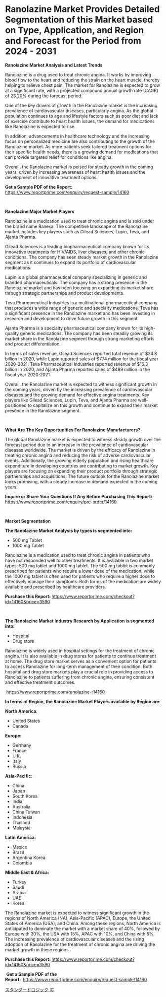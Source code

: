 <p><h1>Ranolazine Market Provides Detailed Segmentation of this Market based on Type, Application, and Region and Forecast for the Period from 2024 - 2031</h1></p><p><strong>Ranolazine Market Analysis and Latest Trends</strong></p>
<p><p>Ranolazine is a drug used to treat chronic angina. It works by improving blood flow to the heart and reducing the strain on the heart muscle, thereby helping to relieve chest pain. The market for Ranolazine is expected to grow at a significant rate, with a projected compound annual growth rate (CAGR) of 23.20% during the forecast period.</p><p>One of the key drivers of growth in the Ranolazine market is the increasing prevalence of cardiovascular diseases, particularly angina. As the global population continues to age and lifestyle factors such as poor diet and lack of exercise contribute to heart health issues, the demand for medications like Ranolazine is expected to rise.</p><p>In addition, advancements in healthcare technology and the increasing focus on personalized medicine are also contributing to the growth of the Ranolazine market. As more patients seek tailored treatment options for their specific health needs, there is a growing demand for medications that can provide targeted relief for conditions like angina.</p><p>Overall, the Ranolazine market is poised for steady growth in the coming years, driven by increasing awareness of heart health issues and the development of innovative treatment options.</p></p>
<p><strong>Get a Sample PDF of the Report:&nbsp;</strong> <a href="https://www.reportprime.com/enquiry/request-sample/14160">https://www.reportprime.com/enquiry/request-sample/14160</a></p>
<p>&nbsp;</p>
<p><strong>Ranolazine Major Market Players</strong></p>
<p><p>Ranolazine is a medication used to treat chronic angina and is sold under the brand name Ranexa. The competitive landscape of the Ranolazine market includes key players such as Gilead Sciences, Lupin, Teva, and Ajanta Pharma.</p><p>Gilead Sciences is a leading biopharmaceutical company known for its innovative treatments for HIV/AIDS, liver diseases, and other chronic conditions. The company has seen steady market growth in the Ranolazine segment as it continues to expand its portfolio of cardiovascular medications.</p><p>Lupin is a global pharmaceutical company specializing in generic and branded pharmaceuticals. The company has a strong presence in the Ranolazine market and has been focusing on expanding its market share through strategic partnerships and product developments.</p><p>Teva Pharmaceutical Industries is a multinational pharmaceutical company that produces a wide range of generic and specialty medications. Teva has a significant presence in the Ranolazine market and has been investing in research and development to drive future growth in this segment.</p><p>Ajanta Pharma is a specialty pharmaceutical company known for its high-quality generic medications. The company has been steadily growing its market share in the Ranolazine segment through strong marketing efforts and product differentiation.</p><p>In terms of sales revenue, Gilead Sciences reported total revenue of $24.8 billion in 2020, while Lupin reported sales of $774 million for the fiscal year 2020-2021. Teva Pharmaceutical Industries reported revenue of $16.3 billion in 2020, and Ajanta Pharma reported sales of $499 million in the fiscal year 2020-2021.</p><p>Overall, the Ranolazine market is expected to witness significant growth in the coming years, driven by the increasing prevalence of cardiovascular diseases and the growing demand for effective angina treatments. Key players like Gilead Sciences, Lupin, Teva, and Ajanta Pharma are well-positioned to capitalize on this growth and continue to expand their market presence in the Ranolazine segment.</p></p>
<p>&nbsp;</p>
<p><strong>What Are The Key Opportunities For Ranolazine Manufacturers?</strong></p>
<p><p>The global Ranolazine market is expected to witness steady growth over the forecast period due to an increase in the prevalence of cardiovascular diseases worldwide. The market is driven by the efficacy of Ranolazine in treating chronic angina and reducing the risk of adverse cardiovascular events. Additionally, the growing elderly population and rising healthcare expenditure in developing countries are contributing to market growth. Key players are focusing on expanding their product portfolio through strategic partnerships and acquisitions. The future outlook for the Ranolazine market looks promising, with a steady increase in demand expected in the coming years.</p></p>
<p><strong>Inquire or Share Your Questions If Any Before Purchasing This Report:</strong> <a href="https://www.reportprime.com/enquiry/pre-order/14160">https://www.reportprime.com/enquiry/pre-order/14160</a></p>
<p>&nbsp;</p>
<p><strong>Market Segmentation</strong></p>
<p><strong>The Ranolazine Market Analysis by types is segmented into:</strong></p>
<p><ul><li>500 mg Tablet</li><li>1000 mg Tablet</li></ul></p>
<p><p>Ranolazine is a medication used to treat chronic angina in patients who have not responded well to other treatments. It is available in two market types: 500 mg tablet and 1000 mg tablet. The 500 mg tablet is commonly prescribed for patients who require a lower dose of the medication, while the 1000 mg tablet is often used for patients who require a higher dose to effectively manage their symptoms. Both forms of the medication are widely available and prescribed by healthcare providers.</p></p>
<p><strong>Purchase this Report:&nbsp;</strong><a href="https://www.reportprime.com/checkout?id=14160&price=3590">https://www.reportprime.com/checkout?id=14160&price=3590</a></p>
<p>&nbsp;</p>
<p><strong>The Ranolazine Market Industry Research by Application is segmented into:</strong></p>
<p><ul><li>Hospital</li><li>Drug store</li></ul></p>
<p><p>Ranolazine is widely used in hospital settings for the treatment of chronic angina. It is also available in drug stores for patients to continue treatment at home. The drug store market serves as a convenient option for patients to access Ranolazine for long-term management of their condition. Both hospital and drug store markets play a crucial role in providing access to Ranolazine to patients suffering from chronic angina, ensuring consistent and effective treatment outcomes.</p></p>
<p><a href="https://www.reportprime.com/ranolazine-r14160">&nbsp;https://www.reportprime.com/ranolazine-r14160</a></p>
<p><strong>In terms of Region, the Ranolazine Market Players available by Region are:</strong></p>
<p>
    <p> <strong> North America: </strong>
        <ul>
            <li>United States</li>
            <li>Canada</li>
        </ul>
        </p> 
    <p> <strong> Europe: </strong>
        <ul>
            <li>Germany</li>
            <li>France</li>
            <li>U.K.</li>
            <li>Italy</li>
            <li>Russia</li>
        </ul>
        </p> 
    <p> <strong> Asia-Pacific: </strong>
        <ul>
            <li>China</li>
            <li>Japan</li>
            <li>South Korea</li>
            <li>India</li>
            <li>Australia</li>
            <li>China Taiwan</li>
            <li>Indonesia</li>
            <li>Thailand</li>
            <li>Malaysia</li>
        </ul>
        </p> 
    <p> <strong> Latin America: </strong>
        <ul>
            <li>Mexico</li>
            <li>Brazil</li>
            <li>Argentina Korea</li>
            <li>Colombia</li>
        </ul>
        </p> 
    <p> <strong> Middle East & Africa: </strong>
        <ul>
            <li>Turkey</li>
            <li>Saudi</li>
            <li>Arabia</li>
            <li>UAE</li>
            <li>Korea</li>
        </ul>
    </p>
    </p>
<p><p>The Ranolazine market is expected to witness significant growth in the regions of North America (NA), Asia-Pacific (APAC), Europe, the United States of America (USA), and China. Among these regions, North America is anticipated to dominate the market with a market share of 40%, followed by Europe with 30%, the USA with 15%, APAC with 10%, and China with 5%. The increasing prevalence of cardiovascular diseases and the rising adoption of Ranolazine for the treatment of chronic angina are driving the market growth in these regions.</p></p>
<p><strong>Purchase this Report: </strong><a href="https://www.reportprime.com/checkout?id=14160&price=3590">https://www.reportprime.com/checkout?id=14160&price=3590</a></p>
<p>&nbsp;<strong>Get a Sample PDF of the Report:&nbsp;&nbsp;</strong><a href="https://www.reportprime.com/enquiry/request-sample/14160">https://www.reportprime.com/enquiry/request-sample/14160</a></p>
<p><strong></strong></p>
<p><p><a href="https://medium.com/@abdielkilback/%E6%A8%99%E6%BA%96%E3%83%AD%E3%82%B8%E3%83%83%E3%82%AFic%E5%B8%82%E5%A0%B4-2031%E5%B9%B4%E3%81%BE%E3%81%A7%E3%81%AE%E6%88%90%E5%8A%9F%E3%81%99%E3%82%8B%E3%83%93%E3%82%B8%E3%83%8D%E3%82%B9%E6%88%A6%E7%95%A5%E4%BA%88%E6%B8%AC%E3%81%AE%E9%8D%B5-e5bd43bd855a">スタンダードロジック IC</a></p></p>